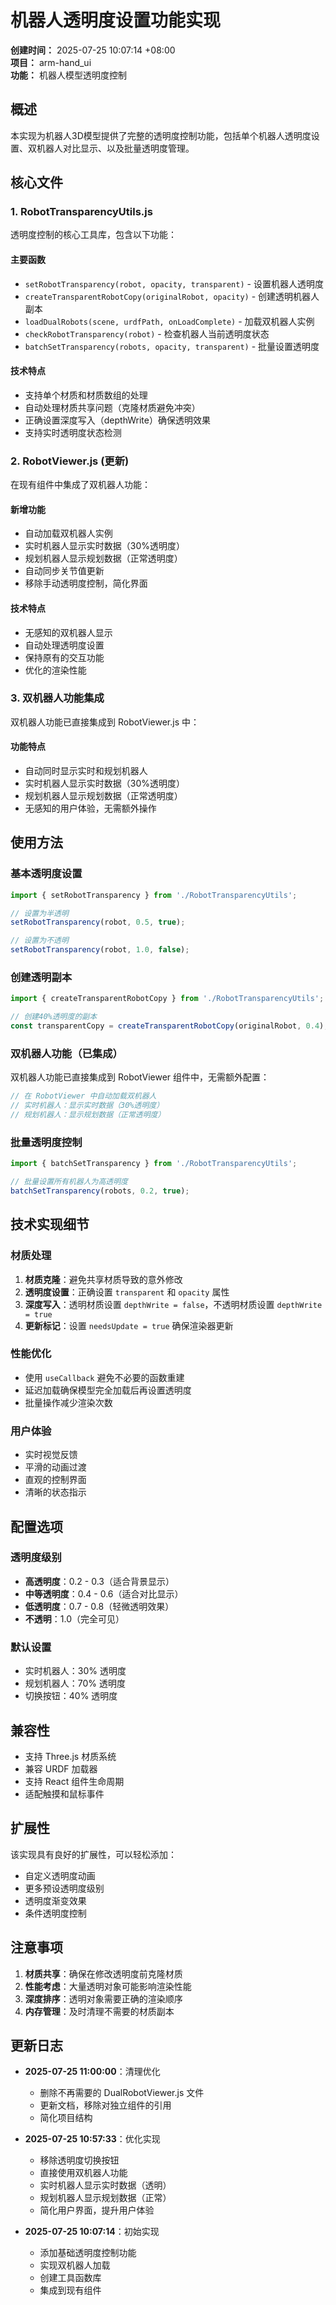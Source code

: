 # 机器人透明度设置功能实现

**创建时间：** 2025-07-25 10:07:14 +08:00  
**项目：** arm-hand_ui  
**功能：** 机器人模型透明度控制

## 概述

本实现为机器人3D模型提供了完整的透明度控制功能，包括单个机器人透明度设置、双机器人对比显示、以及批量透明度管理。

## 核心文件

### 1. RobotTransparencyUtils.js
透明度控制的核心工具库，包含以下功能：

#### 主要函数
- `setRobotTransparency(robot, opacity, transparent)` - 设置机器人透明度
- `createTransparentRobotCopy(originalRobot, opacity)` - 创建透明机器人副本
- `loadDualRobots(scene, urdfPath, onLoadComplete)` - 加载双机器人实例
- `checkRobotTransparency(robot)` - 检查机器人当前透明度状态
- `batchSetTransparency(robots, opacity, transparent)` - 批量设置透明度

#### 技术特点
- 支持单个材质和材质数组的处理
- 自动处理材质共享问题（克隆材质避免冲突）
- 正确设置深度写入（depthWrite）确保透明效果
- 支持实时透明度状态检测

### 2. RobotViewer.js (更新)
在现有组件中集成了双机器人功能：

#### 新增功能
- 自动加载双机器人实例
- 实时机器人显示实时数据（30%透明度）
- 规划机器人显示规划数据（正常透明度）
- 自动同步关节值更新
- 移除手动透明度控制，简化界面

#### 技术特点
- 无感知的双机器人显示
- 自动处理透明度设置
- 保持原有的交互功能
- 优化的渲染性能

### 3. 双机器人功能集成
双机器人功能已直接集成到 RobotViewer.js 中：

#### 功能特点
- 自动同时显示实时和规划机器人
- 实时机器人显示实时数据（30%透明度）
- 规划机器人显示规划数据（正常透明度）
- 无感知的用户体验，无需额外操作

## 使用方法

### 基本透明度设置
```javascript
import { setRobotTransparency } from './RobotTransparencyUtils';

// 设置为半透明
setRobotTransparency(robot, 0.5, true);

// 设置为不透明
setRobotTransparency(robot, 1.0, false);
```

### 创建透明副本
```javascript
import { createTransparentRobotCopy } from './RobotTransparencyUtils';

// 创建40%透明度的副本
const transparentCopy = createTransparentRobotCopy(originalRobot, 0.4);
```

### 双机器人功能（已集成）
双机器人功能已直接集成到 RobotViewer 组件中，无需额外配置：

```javascript
// 在 RobotViewer 中自动加载双机器人
// 实时机器人：显示实时数据（30%透明度）
// 规划机器人：显示规划数据（正常透明度）
```

### 批量透明度控制
```javascript
import { batchSetTransparency } from './RobotTransparencyUtils';

// 批量设置所有机器人为高透明度
batchSetTransparency(robots, 0.2, true);
```

## 技术实现细节

### 材质处理
1. **材质克隆**：避免共享材质导致的意外修改
2. **透明度设置**：正确设置 `transparent` 和 `opacity` 属性
3. **深度写入**：透明材质设置 `depthWrite = false`，不透明材质设置 `depthWrite = true`
4. **更新标记**：设置 `needsUpdate = true` 确保渲染器更新

### 性能优化
- 使用 `useCallback` 避免不必要的函数重建
- 延迟加载确保模型完全加载后再设置透明度
- 批量操作减少渲染次数

### 用户体验
- 实时视觉反馈
- 平滑的动画过渡
- 直观的控制界面
- 清晰的状态指示

## 配置选项

### 透明度级别
- **高透明度**：0.2 - 0.3（适合背景显示）
- **中等透明度**：0.4 - 0.6（适合对比显示）
- **低透明度**：0.7 - 0.8（轻微透明效果）
- **不透明**：1.0（完全可见）

### 默认设置
- 实时机器人：30% 透明度
- 规划机器人：70% 透明度
- 切换按钮：40% 透明度

## 兼容性

- 支持 Three.js 材质系统
- 兼容 URDF 加载器
- 支持 React 组件生命周期
- 适配触摸和鼠标事件

## 扩展性

该实现具有良好的扩展性，可以轻松添加：
- 自定义透明度动画
- 更多预设透明度级别
- 透明度渐变效果
- 条件透明度控制

## 注意事项

1. **材质共享**：确保在修改透明度前克隆材质
2. **性能考虑**：大量透明对象可能影响渲染性能
3. **深度排序**：透明对象需要正确的渲染顺序
4. **内存管理**：及时清理不需要的材质副本

## 更新日志

- **2025-07-25 11:00:00**：清理优化
  - 删除不再需要的 DualRobotViewer.js 文件
  - 更新文档，移除对独立组件的引用
  - 简化项目结构

- **2025-07-25 10:57:33**：优化实现
  - 移除透明度切换按钮
  - 直接使用双机器人功能
  - 实时机器人显示实时数据（透明）
  - 规划机器人显示规划数据（正常）
  - 简化用户界面，提升用户体验

- **2025-07-25 10:07:14**：初始实现
  - 添加基础透明度控制功能
  - 实现双机器人加载
  - 创建工具函数库
  - 集成到现有组件 